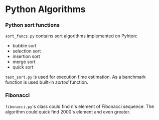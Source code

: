 # Python Algorithms

### Python sort functions
`sort_funcs.py` contains sort algorithms implemented on Pyhton:
* bubble sort
* selection sort
* insertion sort
* merge sort
* quick sort

`test_sort.py` is used for execution fime estimation. As a banchmark function is used built-in *sorted* function.

### Fibonacci
`fibonacci.py`'s class could find n's element of Fibonacci sequence. The algorithm could quick find 2000's element and even greater.
